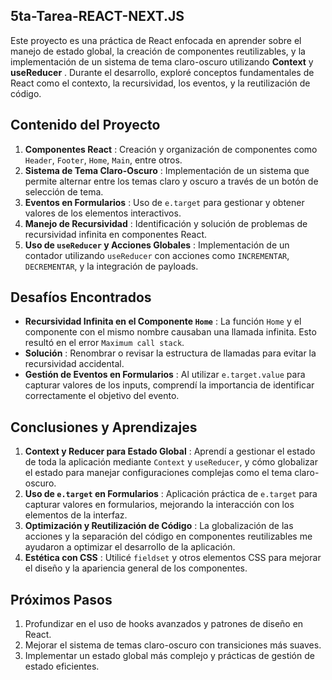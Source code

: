 ## 5ta-Tarea-REACT-NEXT.JS

Este proyecto es una práctica de React enfocada en aprender sobre el manejo de estado global, la creación de componentes reutilizables, y la implementación de un sistema de tema claro-oscuro utilizando **Context** y  **useReducer** . Durante el desarrollo, exploré conceptos fundamentales de React como el contexto, la recursividad, los eventos, y la reutilización de código.

## Contenido del Proyecto

1. **Componentes React** : Creación y organización de componentes como `Header`, `Footer`, `Home`, `Main`, entre otros.
2. **Sistema de Tema Claro-Oscuro** : Implementación de un sistema que permite alternar entre los temas claro y oscuro a través de un botón de selección de tema.
3. **Eventos en Formularios** : Uso de `e.target` para gestionar y obtener valores de los elementos interactivos.
4. **Manejo de Recursividad** : Identificación y solución de problemas de recursividad infinita en componentes React.
5. **Uso de `useReducer` y Acciones Globales** : Implementación de un contador utilizando `useReducer` con acciones como `INCREMENTAR`, `DECREMENTAR`, y la integración de payloads.

## Desafíos Encontrados

* **Recursividad Infinita en el Componente `Home`** :
  La función `Home` y el componente con el mismo nombre causaban una llamada infinita. Esto resultó en el error `Maximum call stack`.
* **Solución** : Renombrar o revisar la estructura de llamadas para evitar la recursividad accidental.
* **Gestión de Eventos en Formularios** :
  Al utilizar `e.target.value` para capturar valores de los inputs, comprendí la importancia de identificar correctamente el objetivo del evento.

## Conclusiones y Aprendizajes

1. **Context y Reducer para Estado Global** :
   Aprendí a gestionar el estado de toda la aplicación mediante `Context` y `useReducer`, y cómo globalizar el estado para manejar configuraciones complejas como el tema claro-oscuro.
2. **Uso de `e.target` en Formularios** :
   Aplicación práctica de `e.target` para capturar valores en formularios, mejorando la interacción con los elementos de la interfaz.
3. **Optimización y Reutilización de Código** :
   La globalización de las acciones y la separación del código en componentes reutilizables me ayudaron a optimizar el desarrollo de la aplicación.
4. **Estética con CSS** :
   Utilicé `fieldset` y otros elementos CSS para mejorar el diseño y la apariencia general de los componentes.

## Próximos Pasos

1. Profundizar en el uso de hooks avanzados y patrones de diseño en React.
2. Mejorar el sistema de temas claro-oscuro con transiciones más suaves.
3. Implementar un estado global más complejo y prácticas de gestión de estado eficientes.
